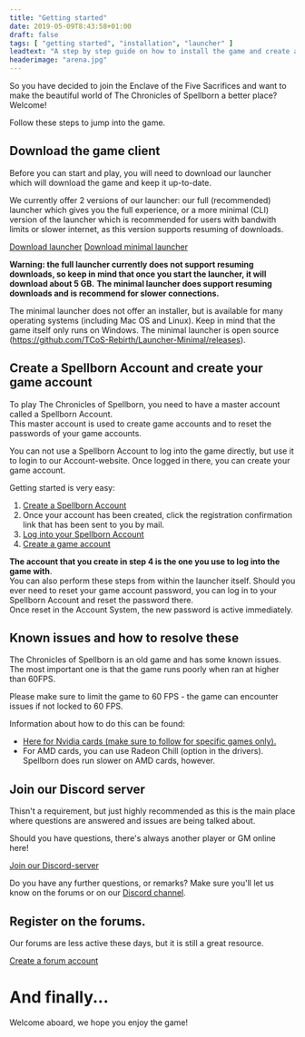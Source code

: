 ```yaml
---
title: "Getting started"
date: 2019-05-09T8:43:58+01:00
draft: false
tags: [ "getting started", "installation", "launcher" ]
leadtext: "A step by step guide on how to install the game and create an account"
headerimage: "arena.jpg"
---
```


So you have decided to join the Enclave of the Five Sacrifices and want to make the beautiful world of The Chronicles of Spellborn a better place? Welcome!

Follow these steps to jump into the game.

## Download the game client
Before you can start and play, you will need to download our launcher which will download the game and keep it up-to-date.

We currently offer 2 versions of our launcher: our full (recommended) launcher which gives you the full experience, or a more minimal (CLI) version of the launcher which is recommended for users with bandwith limits or slower internet, as this version supports resuming of downloads.

<a class="button" href="https://files.spellborn.org/launcher/launcher-installer.exe" title="Download launcher (recommended)" target="_blank">Download launcher</a>
<a class="button secondary" href="https://files.spellborn.org/launcher/launcher-minimal.exe" title="Download minimal launcher" target="_blank">Download minimal launcher</a>
<div class="marking red">
<strong>Warning: the full launcher currently does not support resuming downloads, so keep in mind that once you start the launcher, it will download about 5 GB.</strong>
<strong>The minimal launcher does support resuming downloads and is recommend for slower connections.</strong>

The minimal launcher does not offer an installer, but is available for many operating systems (including Mac OS and Linux). Keep in mind that the game itself only runs on Windows. The minimal launcher is open source (https://github.com/TCoS-Rebirth/Launcher-Minimal/releases).
</div>

## Create a Spellborn Account and create your game account
To play The Chronicles of Spellborn, you need to have a master account called a Spellborn Account.    
This master account is used to create game accounts and to reset the passwords of your game accounts.


You can not use a Spellborn Account to log into the game directly, but use it to login to our Account-website. Once logged in there, you can create your game account.

Getting started is very easy:
1. <a class="button" href="https://account.chroniclesofspellborn.com/user/signup" title="Create a Spellborn Account" target="_blank">Create a Spellborn Account</a>
2. Once your account has been created, click the registration confirmation link that has been sent to you by mail.
3. <a class="button" href="https://account.chroniclesofspellborn.com/user/login" title="Log into your Spellborn Account">Log into your Spellborn Account</a>
4. <a class="button" href="https://account.chroniclesofspellborn.com/game/create-account" title="Create a game account">Create a game account</a>

**The account that you create in step 4 is the one you use to log into the game with**.  
You can also perform these steps from within the launcher itself.
Should you ever need to reset your game account password, you can log in to your Spellborn Account and reset the password there.  
Once reset in the Account System, the new password is active immediately.


## Known issues and how to resolve these

The Chronicles of Spellborn is an old game and has some known issues. The most important one is that the game runs poorly when ran at higher than 60FPS.

<div class="marking yellow">
<p>Please make sure to limit the game to 60 FPS - the game can encounter issues if not locked to 60 FPS. </p>
<p>Information about how to do this can be found:</p>
<ul>
    <li><a href="https://www.howtogeek.com/509097/how-to-set-a-maximum-frame-rate-in-nvidias-drivers/">Here for Nvidia cards (make sure to follow for specific games only).</a></li>
    <li>For AMD cards, you can use Radeon Chill (option in the drivers). Spellborn does run slower on AMD cards, however.</li>
</ul>

</div>

## Join our Discord server
Thisn't a requirement, but just highly recommended as this is the main place where questions are answered and issues are being talked about.

Should you have questions, there's always another player or GM online here!

<a class="button discord" href="https://discord.gg/jA6EwuX" target="_blank">Join our Discord-server</a>

Do you have any further questions, or remarks? Make sure you'll let us know on the forums or on our <a href="https://discord.gg/M8u7AsG">Discord channel</a>.


## Register on the forums.
Our forums are less active these days, but it is still a great resource.

<a class="button" href="https://forum.spellborn.org/member.php?action=register" target="_blank">Create a forum account</a>

# And finally...
Welcome aboard, we hope you enjoy the game!